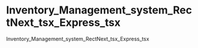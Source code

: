 # Inventory_Management_system_RectNext_tsx_Express_tsx
Inventory_Management_system_RectNext_tsx_Express_tsx

